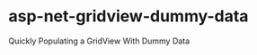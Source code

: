 asp-net-gridview-dummy-data
===========================

Quickly Populating a GridView With Dummy Data
